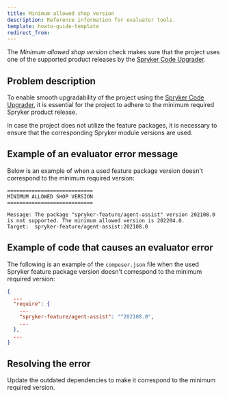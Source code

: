 ```yaml
---
title: Minimum allowed shop version
description: Reference information for evaluator tools.
template: howto-guide-template
redirect_from:
---
```


The *Minimum allowed shop version* check makes sure that the project uses one of the supported product releases by the [Spryker Code Upgrader](/docs/scu/dev/onboard-to-spryker-code-upgrader/prepare-a-project-for-spryker-code-upgrader.html).

## Problem description

To enable smooth upgradability of the project using the [Spryker Code Upgrader](/docs/scu/dev/onboard-to-spryker-code-upgrader/prepare-a-project-for-spryker-code-upgrader.html), it is essential for the project to adhere to the minimum required Spryker product release.

In case the project does not utilize the feature packages, it is necessary to ensure that the corresponding Spryker module versions are used.

## Example of an evaluator error message

Below is an example of when a used feature package version doesn't correspond to the minimum required version:

```shell
============================
MINIMUM ALLOWED SHOP VERSION
============================

Message: The package "spryker-feature/agent-assist" version 202108.0 is not supported. The minimum allowed version is 202204.0.
Target:  spryker-feature/agent-assist:202108.0
```

## Example of code that causes an evaluator error

The following is an example of the `composer.json` file when the used Spryker feature package version doesn't correspond to the minimum required version:

```json
{
  ...
  "require": {
    ...
    "spryker-feature/agent-assist": "^202108.0",
    ...
  },
  ...
}
```

## Resolving the error

Update the outdated dependencies to make it correspond to the minimum required version.
